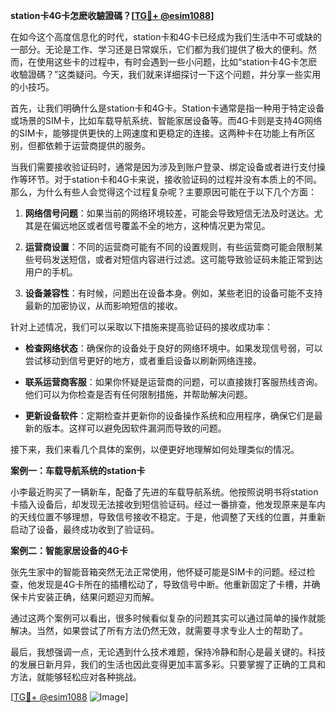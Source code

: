 **station卡4G卡怎麽收驗證碼？[[TG💪+ @esim1088](https://t.me/s/esim1088)]**

在如今这个高度信息化的时代，station卡和4G卡已经成为我们生活中不可或缺的一部分。无论是工作、学习还是日常娱乐，它们都为我们提供了极大的便利。然而，在使用这些卡的过程中，有时会遇到一些小问题，比如“station卡4G卡怎麽收驗證碼？”这类疑问。今天，我们就来详细探讨一下这个问题，并分享一些实用的小技巧。

首先，让我们明确什么是station卡和4G卡。Station卡通常是指一种用于特定设备或场景的SIM卡，比如车载导航系统、智能家居设备等。而4G卡则是支持4G网络的SIM卡，能够提供更快的上网速度和更稳定的连接。这两种卡在功能上有所区别，但都依赖于运营商提供的服务。

当我们需要接收验证码时，通常是因为涉及到账户登录、绑定设备或者进行支付操作等环节。对于station卡和4G卡来说，接收验证码的过程并没有本质上的不同。那么，为什么有些人会觉得这个过程复杂呢？主要原因可能在于以下几个方面：

1. **网络信号问题**：如果当前的网络环境较差，可能会导致短信无法及时送达。尤其是在偏远地区或者信号覆盖不全的地方，这种情况更为常见。
   
2. **运营商设置**：不同的运营商可能有不同的设置规则，有些运营商可能会限制某些号码发送短信，或者对短信内容进行过滤。这可能导致验证码未能正常到达用户的手机。

3. **设备兼容性**：有时候，问题出在设备本身。例如，某些老旧的设备可能不支持最新的加密协议，从而影响短信的接收。

针对上述情况，我们可以采取以下措施来提高验证码的接收成功率：

- **检查网络状态**：确保你的设备处于良好的网络环境中。如果发现信号弱，可以尝试移动到信号更好的地方，或者重启设备以刷新网络连接。

- **联系运营商客服**：如果你怀疑是运营商的问题，可以直接拨打客服热线咨询。他们可以为你检查是否有任何限制措施，并帮助解决问题。

- **更新设备软件**：定期检查并更新你的设备操作系统和应用程序，确保它们是最新的版本。这样可以避免因软件漏洞而导致的问题。

接下来，我们来看几个具体的案例，以便更好地理解如何处理类似的情况。

**案例一：车载导航系统的station卡**

小李最近购买了一辆新车，配备了先进的车载导航系统。他按照说明书将station卡插入设备后，却发现无法接收到短信验证码。经过一番排查，他发现原来是车内的天线位置不够理想，导致信号接收不稳定。于是，他调整了天线的位置，并重新启动了设备，最终成功收到了验证码。

**案例二：智能家居设备的4G卡**

张先生家中的智能音箱突然无法正常使用，他怀疑可能是SIM卡的问题。经过检查，他发现是4G卡所在的插槽松动了，导致信号中断。他重新固定了卡槽，并确保卡片安装正确，结果问题迎刃而解。

通过这两个案例可以看出，很多时候看似复杂的问题其实可以通过简单的操作就能解决。当然，如果尝试了所有方法仍然无效，就需要寻求专业人士的帮助了。

最后，我想强调一点，无论遇到什么技术难题，保持冷静和耐心是最关键的。科技的发展日新月异，我们的生活也因此变得更加丰富多彩。只要掌握了正确的工具和方法，就能够轻松应对各种挑战。

[[TG💪+ @esim1088](https://t.me/s/esim1088) ![Image](https://i.postimg.cc/4NQfJmqS/Snipaste-2025-05-13-00-14-12.png)]